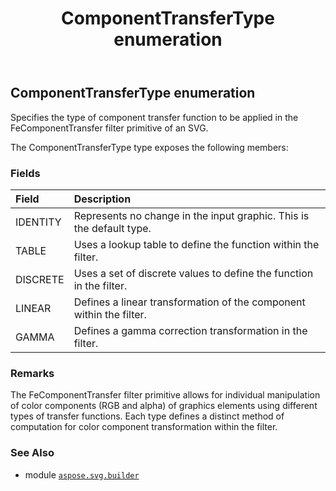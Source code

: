 ﻿---
title: ComponentTransferType enumeration
second_title: Aspose.SVG for Python via .NET API References
description: 
type: docs
weight: 1330
url: /python-net/aspose.svg.builder/componenttransfertype/
is_root: false
---

## ComponentTransferType enumeration

Specifies the type of component transfer function to be applied in the FeComponentTransfer filter primitive of an SVG.



The ComponentTransferType type exposes the following members:

### Fields
| Field | Description |
| :- | :- |
| IDENTITY | Represents no change in the input graphic. This is the default type. |
| TABLE | Uses a lookup table to define the function within the filter. |
| DISCRETE | Uses a set of discrete values to define the function in the filter. |
| LINEAR | Defines a linear transformation of the component within the filter. |
| GAMMA | Defines a gamma correction transformation in the filter. |



### Remarks 


The FeComponentTransfer filter primitive allows for individual manipulation of color components (RGB and alpha) of graphics elements using different types of transfer functions. Each type defines a distinct method of computation for color component transformation within the filter.

### See Also
* module [`aspose.svg.builder`](..)
